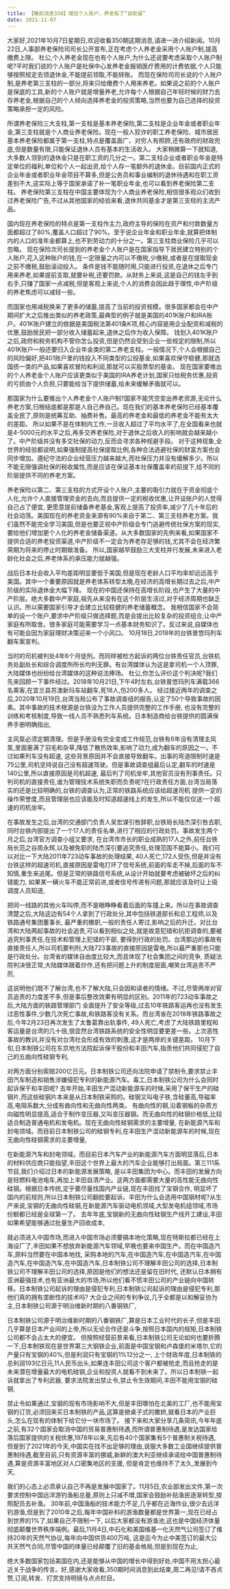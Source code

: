 ```yaml
---
title: 【睡前消息350】增加个人账户，养老有了“自助餐”
date: 2021-11-07
---
```


大家好,2021年10月7日星期日,欢迎收看350期这期消息,请进一进介绍新闻。10月22日,人事部养老保险司司长公开宣布,正在考虑个人养老金采用个人账户制,提高缴费上限。
杜公,个人养老金现在也有个人账户,为什么还说要考虑采取个人账户制呢?平时我们说的个人账户是社保中心发养老金报销医疗费用的计费依据,个人只能够按照规定去领退休金,不能提前领取,不能转账。
而现在保险司司长说的个人账户制,是养老第三支柱的一部分,将来只给缴费个人用来养老。如果说之前的个人账户是保底的工具,新的个人账户就是增量养老,允许每个人根据自己年轻时候的财力去存养老金,根据自己的个人倾向选择养老金的投资策略,当然也要为自己选择的投资策略承担一定的风险。

所谓养老保险三大支柱,第一支柱是基本养老保险,第二支柱是企业年金或者职业年金,第三支柱就是个人商业养老保险。现在一般人狡诈的职工养老保险、城市居民基本养老保险都属于第一支柱,特点是覆盖面广、对穷人有照顾,还有政府的财政兜底,但是数量有限,只能保证退休人员有基本的生活收入。
大家稍微算一下就知道,大多数人领到的退休金只是在职工资的几分之一。第二支柱企业或者职业年金是特定单位的福利,单位和个人一起出资,给个人存一笔额外的退休金。目前国内正式的企业年金或者职业年金项目不算多,但是公务员和事业编制的退休待遇和在职工资差别不大,这实际上等于国家承诺了补一笔职业年金,也可以看到养老保险第二支柱。
养老保险第三支柱在中国主要体现为个人商业养老保险,相信很多观众们收到过养老保险广告,不过从其他国家的经验来看,退休共同基金才是第三支柱的主流产品。

国内现在养老保险的特点是第一支柱作主力,政府主导的保险在资产和付款数量方面都超过了80%,覆盖人口超过了90%。至于说企业年金和职业年金,就算把体制内的人口的准年金都算上,也不到劳动力的十分之一。第三支柱商业保险几乎可以忽略。
现在保险次司长提到的养老金个人账户是在国家指导下居民建立特别的个人账户,花入这种账户的钱,在一定限量之内可以不缴税,少缴税,或者是在提取现金之前不缴税,鼓励滚动投入。
条件是钱不能随时用,只能进行投资,在退休之后专门用来养老,如果提前支取,就要补税,还要罚款。从财务上来说,这是自己的钱左手到右手,只赚了国家一点减税,但是客观上来说,个人的消费会因此趋于理性,中产阶级的养老焦虑可以减轻一些。

而国家也用减税换来了更多的储蓄,提高了当前的投资规模。很多国家都会在中产期间扩大之后推出类似的养老政策,最典型的例子就是美国的401K账户和IRA账户。401K账户建立的依据是美国税法第401条K项,核心内容是用企业配资和减税的优惠,鼓励居民把一部分收入储蓄起来,退休之后作为收入保障。
钱划入401K账户之后,政府和税务机构不管你怎么投资,但是仍然会受到企业一些规定的限制,所以401K账户一般还要归入企业年金类的第二养老支柱。一般情况下,个人会根据自己的风险偏好,把401账户里的钱投入不同类型的公投基金,如果喜欢保守稳健,那就选国债一类的产品,如果喜欢冒险和利润,那就可以买股票型的基金。
现在国家要推出的个人养老金个人账户应该更类似于美国的IRA养老计划,国家只给税务优惠,投资的亏损由个人负担,只要能给当下提供储蓄,给未来缓解矛盾就可以。

那国家为什么要推出个人养老金个人账户制?国家不能凭空变出养老资源,无论什么养老方案,归根结底都是那是人自己养自己。现在我们的基本养老保险已经基本覆盖全民了,原则是统筹互助、抽费补售。最高的养老金和最低的养老金不能有太大的差距。
所以如果不是在体制内工作,一旦收入超过了平均水平了,在全国看来也就是4-5000元的水平之后,再多交养老保险,对于退休之后收入的影响就会越来越小了。中产阶级并没有多交社保的动力,反而会寻求各种规避手段。
对于这种现象,全世界的经验都说明,如果强制提高社保提取比例,各种合法逃避社保的财富方案也会同步增加。遵纪守法的企业经营压力越来越大,而社保压力并没有缓解多少。所以不能无限强调社保的税收属性,而是应该在保证基本社保覆盖率的前提下,给不同的阶层提供不同的养老方案。

养老保险以第二、第三支柱的方式开设个人账户,主要的吸引力就在于资金彻底个人化,允许个人直接管理资金的去向,而且提供一定的税收优惠,让开设账户的人觉得自己占了便宜,
更愿意提前储备养老基金,客观上提高了投资率,减少了几十年后的社会动荡。美国现在的养老资金来源有90%来自于第二、第三支柱养老方案。我们虽然不能完全学习美国,但是也要正视中产阶级会专门逃避传统社保方案的现实,
要给他们增加更个人化的养老金储备渠道。从大多数国家的先例来看,如果国家不提供合适的养老投资渠道,中产阶级不一定会为养老存足够的钱,尤其不会在经济繁荣期为将来的停止时期做准备。
所以,国家越早鼓励三大支柱并行发展,未来进入老龄化社会之后,养老体系的承压能力就越强。

战后日本社会收入平均差距明显要低于美国,但是现在老龄人口平均率却远远高于美国。其中一个重要原因就是养老体系转型太晚,在经济的高增长期过去之后,中产阶级的实际退休金大幅下降。
现在的中国还保持在高增长阶段,也产生了大量的中产阶层。绝大多数中产家庭,祖先从来没有在这个阶层生活过,对于经济周期也缺乏认识。所以需要国家引导才会建立比较稳健的养老储蓄概念。
我相信国家不会简单的设一个账户,要求中产阶级只做选择题,而是会提出比较复杂的投资组合,让中产家庭有所取舍。很多家庭可能需要学习一点基本财务知识了。反过来说,自媒体也有可能会因为家庭理财决策迎来一个小风口。
10月18日,2018年的台铁普悠玛列车翻车案宣判。

当时的司机被判处4年6个月徒刑。而同样被检方起诉的两位台铁责任官员,台铁机务处副处长和综合调度所所长均判无罪。有台湾媒体认为这是拿司机一个人顶罪,大陆媒体也纷纷给台湾媒体的这种说法捧场。
杜公,你怎么评价这个判决呢?我们先来回顾一下事件经过。2018年10月21日,下午4时左右,台铁普悠玛列车满载366名乘客,在宜兰县苏澳新玛车站翻车,死18人,伤200多人。
经过接近两年的调查之后,2020年10月19日,台湾当局公布了事故调查组的报告,认定了50个导致事故的因素。其中事故的技术根源是台铁没为工作人员提供完整的工作手册,
也没有完整的训练和考核制度,导致一线人员不熟悉列车系统。日本制造商给台铁提供的圆满保养手册明确指出,

主风泵必须定期清理。但是手册没有完全变成工作规范,台铁有6年没有清理主风泵,里面塞满了羽毛和杂草,降低了散热效率,影响了动力,成为翻车的原因之一。不过如果列车没有超速,
这些背景原因并不会直接导致翻车。出事的弯道限制时速是75公里,司机坚持说自己没有超速驾驶。但是事故调查组最后认定,翻车的时速是140公里,所以直接原因是司机超速,
最后判了司机坐牢,其他官员没有刑事责任。只判司机的直接责任,谁为管理技术系统失职而负责呢?在行政责任方面,台湾当局落实的还是比较明确的,台铁的调查认为,正常的铁路系统应该给超速司机
提供一定的操作荣誉度,而且管理层也应该能及时知道超速线上的发生,所以不能仅仅送一个超速的司机坐牢。

在事故发生之后,台湾的交通部门负责人吴宏谋引咎辞职,台铁局长陆杰深引咎去职,同时台铁内部提出了一个17人的责任名单,进行了相应的行政处罚。事故发生两个月之后,台湾官方调查小组又要求,
在台湾市市长的职业成熟的17人之外,前任台铁局长范之谷周永辉,以及被免职的陆杰深引要追究责任,处理范围不能算小。我们可以对比一下大陆2011年723动车事故的处理结果,
40人死亡,172人受伤,但是并没有台铁这样的超速司机,直接原因是雷电打坏了信号系统,前面的车走不掉,后面的车不知情,重生来追尾。但是正常的铁路信号系统,从设计开始就要考虑被破坏之后的纠错能力,
如果某一辆火车不能正常前进,或者信号传递有问题,那就应该及时让上级调度人员知道,

把同一线路的其他火车叫停,而不是眼睁睁看着后面的车撞上来。所以在事故调查清楚之后,大陆这边有54个人拿到了行政处分,其中包括铁道部长和总工程师,以及铁路通号集团董事长,
最严重的撤职,一般的责任人寄过,影响之后的升迁。对比台湾和大陆两起事故的社会追责,可以看到相似之处,就是故意犯错和抗拒调查的,要被追究刑事责任,在技术和管理上犯错的干部,
要得到行政的处罚。台湾那边的事故有直接责任人,所以司机要判刑,大陆723事故的直接原因是雷电,所以最严重那也只能是行政处分。台湾省的媒体自由度比较大,而且体现了社会集团之间的竞争,
质疑法院判决很正常,大陆媒体跟着炒作,还有把问题上升的制度层面,嘲笑台湾追责不严厉,

这说明他们既不了解台湾,也不了解大陆,只会因和读者的情绪。不过,尽管两岸对官员追责的力度差不多,但是事后整改效果有明显的区别。2011年的723动车事故之后,大陆方面的铁路管理部门
全面提升了安全等级,过去10年铁路客运再也没有发生过恶性事件,少数几次死亡事故,和铁路客没有关系。而台湾省在2018年铁路事故之后,今年2月23日再次发生了太鲁葛靠出轨事件,
49人死亡,考虑了大陆铁路里程和客运量是台湾的几十倍,很显然台湾铁路系统的安全性明显要更差一些。上次恶性事故的教训,并没有对台湾社会形成有效的刺激,这才是两岸的关键差距。
10月下旬,日本制铁公司在东京地方法院起诉保干股份和丰田汽车,指责他们共同侵犯了自己的五曲向性硅钢专利,

对两方面分别索赔200亿日元。日本制铁公司还向法院申请了禁制令,要求禁止丰田汽车制造和销售涉嫌侵犯专利的新能源汽车。毒工,日本制铁公司为什么会同时起诉保干和丰田呢?
去年开始,丰田生产混动新能源车的时候,采用了保干生产的硅钢片,而这些硅钢片本来是从日本制铁采购的。硅钢又叫电子铁,含硅量高,导磁率高,电阻系数大,分成有曲向性和无曲向性两类。
有曲向性的钢,沿着钢板的杂质方向磁性明显提高,适合于制作变压器,又叫变压器钢。而无曲向性的硅钢价格低,比较适合制造普通电机和发电机。现在无曲向性硅钢需求的主要增量,
在新能源汽车和封电领域。而目前日本制铁公司的硅钢专利,在丰田生产混动新能源车的时候,现在无曲向性硅钢需求的主要增量,

在新能源汽车和封电领域。而目前日本汽车产业的新能源汽车方面明显落后,日本的材料供应商只能指望,丰田这个世界上最大的汽车企业能够打出局面。第三111系节目,我们介绍过日本的新能源发展策略,
是以丰田集团为中心。而丰田的发展方向是轻燃料电池电车,再加上丰田自清产业。这两方面都需要大量的高性能无曲向性硅钢。根据日本传统,定乎要尽量找国内产业链,现在丰田找了宝钢合作,
明显坏了国内的前规则,所以日本制铁公司翻脸要起诉。丰田为什么会选用中国钢材呢?从生产来说,宝钢的无曲向性硅钢,在新能源汽车驱动电机领域,大型发电机组领域,市场份额都已经是全球第一了。
去年年底,宝钢新的无曲向性硅钢生产线开工建设,丰田如果希望能够通过批量生产回收成本,

就必须进入中国市场,而进入中国市场必须要搞本地化策略,现在特斯拉都已经在上海设厂了,丰田如果不想放弃新能源汽车领域,早晚也要来中国生产。而在中国造汽车,原料当然要在中国本地找,
采购本地的汽车,在中国造汽车,在中国造汽车,在中国造汽车,在中国造汽车,在中国造汽车,日本制铁公司不理解丰田公司的选择,日本制铁公司不理解丰田公司的选择,原因是他们的想法还是留在旧时代,
还默认日本拥有亚洲最强技术,也有亚洲最大的市场,所以他们看不惯丰田公司的产业链向中国转移。日本制铁公司起诉的理由是侵犯专利,日本制铁公司起诉的理由是侵犯专利,那他们真的拥有垄断性的技术吗?
大企业之间的专利争议,几乎全都是以和解妥协为主,日本制铁公司源于明治维新时期的八番钢铁厂,

日本制铁公司源于明治维新时期的八番钢铁厂,算是日本工业时代的长子,但是丰田几乎算是日本产业间的上帝,所以无论合作还是斗争,按照日本国内的规矩,日本制铁公司都不会占太大的便宜。
但按照经营前景来看,日本制铁公司无论如何也要折腾一下,日本制铁现在是世界第三大钢铁企业,前面是中国宝钢和卢森堡的米塔尔,它的产量只有宝钢的40%,但是利润只有宝钢的1%12分之一,
上个财政年度,日本制铁的总利润193亿日元,11人民币出头,如果连丰田公司这个客户都被抢走,而且抢走的是未来潜在增量最大的电机硅钢,企业和投资人就看不到未来了。所以日本制铁一起诉就拿出了专利武器,
要求法院发出禁止令,禁止令生效期间,丰田不能用宝钢的硅钢,

禁止令如果通过,宝钢的现有市场影响不大,但是丰田哪怕在北美的工厂,也不能用宝钢的订货,必须回来买日本制铁的产品,这算是掀桌子式的撒娇,就看日本的产业巨头,怎么在现有的体制下给它分一块市场了。
接下来和大家分享几条简讯,今年年底之前,有32个国家会取消中国的贸易普惠制待遇,而所谓普惠制待遇,是发达国家给落后国家提供的关税优惠,1978年以来,先后有40个国家集有5个普惠制关税待遇,
但是到了2021年的今天,中国实在找不出足够的理由,说服大多数工业国继续提供普惠制待遇,截至目前,只有资源丰富的挪威,新鲜的澳大利亚继续承诺给中国普惠制待遇,算是资源丰富地区对人口密集地区的支援,
但是肯定也维持不了太久,发展到今天,

我们的心态上必须承认自己不再是发展中国家了。11月5日,农业部发出文件,第一次要求控制中国远洋游钓渔船总量,原则上只减不增,国家会鼓励补贴渔民逐渐转型,按照配员去补渔。
30年前,中国渔船的技术能力不足,几乎都在近海作业,很少去远洋钓游渔,但是到了2010年之后,每年中国补料的游渔数量都是世界第一,现在已经占到世界的1%了,如果自己不限制一下,
以后大家都没有游渔池,这也是中国经济体量彻底颠覆世界秩序端例。最后,11月4日,中石化和美国维基一化天然气公司签订了维持20年的天然气协议,每年向中国供货400万吨,
这是迄今为止中美签订的最大公共天然气合同,尽管中国的体量已经颠覆了旧的基金格局,但是到现在为止,

绝大多数国家包括美国在内,还是能够从中国的增长中得到好处,中国不用太担心最近关于战争的传言。好,感谢大家收看,350期时间消息到此结束,周二再见!请不吝点赞,订阅,转发、打赏支持明镜与点点栏目。
